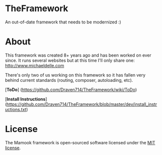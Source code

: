 # TheFramework
An out-of-date framework that needs to be modernized :)

# About
This framework was created 8+ years ago and has been worked on ever since. It runs several websites but at this time I'll only share one: http://www.michaeldelle.com

There's only two of us working on this framework so it has fallen very behind current standards (routing, composer, autoloading, etc).

[**ToDo**] (https://github.com/Draven714/TheFramework/wiki/ToDo)

[**Install Instructions**] (https://github.com/Draven714/TheFramework/blob/master/dev/install_instructions.txt)

# License

The Mamook framework is open-sourced software licensed under the [MIT license](http://opensource.org/licenses/MIT).
